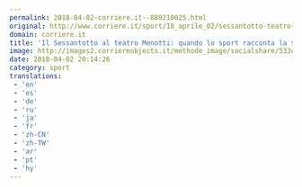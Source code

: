 ```yaml
---
permalink: 2018-04-02-corriere.it--889210025.html
original: http://www.corriere.it/sport/18_aprile_02/sessantotto-teatro-menotti-quando-sport-racconta-storia-e3a47c7c-36a4-11e8-a836-1a6391d71628.shtml
domain: corriere.it
title: 'Il Sessantotto al teatro Menotti: quando lo sport racconta la storia'
image: http://images2.corriereobjects.it/methode_image/socialshare/533c7b12-36a9-11e8-a836-1a6391d71628.jpg
date: 2018-04-02 20:14:26
category: sport
translations: 
 - 'en'
 - 'es'
 - 'de'
 - 'ru'
 - 'ja'
 - 'fr'
 - 'zh-CN'
 - 'zh-TW'
 - 'ar'
 - 'pt'
 - 'hy'
---
```


